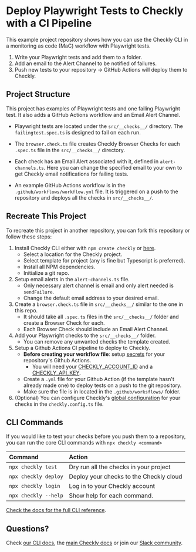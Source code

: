 # Deploy Playwright Tests to Checkly with a CI Pipeline

This example project repository shows how you can use the Checkly CLI in a monitoring as code (MaC) workflow with Playwright tests.

1. Write your Playwright tests and add them to a folder.
2. Add an email to the Alert Channel to be notified of failures.
3. Push new tests to your repository -> GitHub Actions will deploy them to Checkly.

## Project Structure

This project has examples of Playwright tests and one failing Playwright test. It also adds a GitHub Actions workflow and an Email Alert Channel.

- Playwright tests are located under the `src/__checks__/` directory. The `failingtest.spec.ts` is designed to fail on each run.

- The `browser.check.ts` file creates Checkly Browser Checks for each `.spec.ts` file in the `src/__checks__/` directory.

- Each check has an Email Alert associated with it, defined in `alert-channels.ts`. Here you can change the specified email to your own to get Checkly email notifications for failing tests.

- An example GitHub Actions workflow is in the `.github/workflows/workflow.yml` file. It is triggered on a push to the repository and deploys all the checks in `src/__checks__/`.

## Recreate This Project

To recreate this project in another repository, you can fork this repository or follow these steps:

1. Install Checkly CLI either with `npm create checkly` or [here](https://www.checklyhq.com/docs/cli/installation/#direct-download).
    - Select a location for the Checkly project.
    - Select template for project (any is fine but Typescript is preferred).
    - Install all NPM dependencies.
    - Initialize a git repo.
2. Setup email alerts in the `alert-channels.ts` file.
    - Only necessary alert channel is email and only alert needed is `sendFailure`.
    - Change the default email address to your desired email.
3. Create a `browser.check.ts` file in `src/__checks__/` similar to the one in this repo.
    - It should take all `.spec.ts` files in the `src/__checks__/` folder and create a Browser Check for each.
    - Each Browser Check should include an Email Alert Channel.
4. Add your Playwright checks to the `src/__checks__/` folder.
    - You can remove any unwanted checks the template created.
5. Setup a Github Actions CI pipeline to deploy to Checkly.
    - __Before creating your workflow file__: setup [secrets](https://docs.github.com/en/actions/security-for-github-actions/security-guides/using-secrets-in-github-actions#creating-secrets-for-a-repository) for your repository's Github Actions.
        - You will need your [CHECKLY_ACCOUNT_ID](https://app.checklyhq.com/settings/account/general) and a [CHECKLY_API_KEY](https://app.checklyhq.com/settings/user/api-keys).
    - Create a `.yml` file for your Github Action (if the template hasn't already made one) to deploy tests on a push to the git repository.
    - Make sure the file is in located in the `.github/worksflows/` folder.
6. (Optional) You can configure Checkly's [global configuration](https://www.checklyhq.com/docs/cli/constructs-reference/#project) for your checks in the `checkly.config.ts` file.

## CLI Commands

If you would like to test your checks before you push them to a repository, you can run the core CLI commands with `npx checkly <command>` 

| Command              | Action                                           |
|:---------------------|:-------------------------------------------------|
| `npx checkly test`   | Dry run all the checks in your project           |
| `npx checkly deploy` | Deploy your checks to the Checkly cloud          |
| `npx checkly login`  | Log in to your Checkly account                   |
| `npx checkly --help` | Show help for each command.                      |

[Check the docs for the full CLI reference](https://www.checklyhq.com/docs/cli/command-line-reference/).

## Questions?

Check [our CLI docs](https://www.checklyhq.com/docs/cli/), the [main Checkly docs](https://checklyhq.com/docs) or 
join our [Slack community](https://checklyhq.com/slack).
